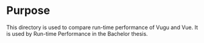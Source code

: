 Purpose
======
This directory is used to compare run-time performance of Vugu and Vue.
It is used by Run-time Performance in the Bachelor thesis.
